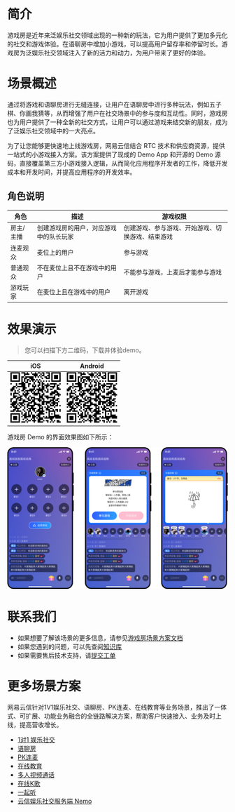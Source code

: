 # 简介

游戏房是近年来泛娱乐社交领域出现的一种新的玩法，它为用户提供了更加多元化的社交和游戏体验。在语聊房中增加小游戏，可以提高用户留存率和停留时长。游戏房为泛娱乐社交领域注入了新的活力和动力，为用户带来了更好的体验。

# 场景概述

通过将游戏和语聊房进行无缝连接，让用户在语聊房中进行多种玩法，例如五子棋、你画我猜等，从而增强了用户在社交场景中的参与度和互动性。同时，游戏房也为用户提供了一种全新的社交方式，让用户可以通过游戏来结交新的朋友，成为了泛娱乐社交领域中的一大亮点。

为了让您能够更快速地上线游戏房，网易云信结合 RTC 技术和供应商资源，提供一站式的小游戏接入方案。该方案提供了现成的 Demo App 和开源的 Demo 源码，直接覆盖第三方小游戏接入逻辑，从而简化应用程序开发者的工作，降低开发成本和开发时间，并提高应用程序的开发效率。

## 角色说明

| 角色  | 描述                                                        | 游戏权限 |
| --------- | ------------------------------------------------ | --- |
| 房主/主播 | 创建游戏房的用户，对应游戏中的队长玩家                     | 创建游戏、参与游戏、开始游戏、切换游戏、结束游戏 |
| 连麦观众 | 麦位上的用户                 | 参与游戏 |
| 普通观众 | 不在麦位上且不在游戏中的用户 | 不能参与游戏，上麦后才能参与游戏 |
| 游戏玩家 | 在麦位上且在游戏中的用户             | 离开游戏 |

# 效果演示

>您可以扫描下方二维码，下载并体验demo。

| iOS                       | Android                       |
| ------------------------- | ----------------------------- |
| ![](pic/download_ios.png) | ![](pic/download_android.png) |

游戏房 Demo 的界面效果图如下所示：

![](pic/effect_picture_1.png)


# 联系我们

- 如果想要了解该场景的更多信息，请参见[游戏房场景方案文档](https://doc.yunxin.163.com/group-voice-room/docs/jU5ODcyMTg?platform=android)
- 如果您遇到的问题，可以先查阅[知识库](https://faq.yunxin.163.com/kb/main/#/)
- 如果需要售后技术支持，请[提交工单](https://app.yunxin.163.com/index#/issue/submit)  


# 更多场景方案

网易云信针对1V1娱乐社交、语聊房、PK连麦、在线教育等业务场景，推出了一体式、可扩展、功能业务融合的全链路解决方案，帮助客户快速接入、业务及时上线，提高营收增长。

- [1对1 娱乐社交](https://github.com/netease-kit/1V1)
- [语聊房](https://github.com/netease-kit/NEChatroom)
- [PK连麦](https://github.com/netease-kit/OnlinePK)
- [在线教育](https://github.com/netease-kit/WisdomEducation)
- [多人视频通话](https://github.com/netease-kit/NEGroupCall)
- [在线K歌](https://github.com/netease-kit/NEKaraoke)
- [一起听](https://github.com/netease-kit/NEListenTogether)
- [云信娱乐社交服务端 Nemo](https://github.com/netease-kit/nemo)
